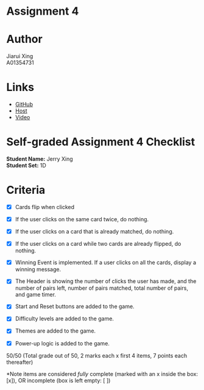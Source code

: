 # Assignment 4

# Author

Jiarui Xing  
A01354731

# Links

- [GitHub](https://github.com/YuanXiQWQ/BCIT-COMP2537-Assignment4)
- [Host](https://bcit-comp2537-assignment4.onrender.com)
- [Video](https://youtu.be/W_0XUsnS_o8)

# Self-graded Assignment 4 Checklist

**Student Name:** Jerry Xing  
**Student Set:** 1D

Criteria
========

- [X]  Cards flip when clicked
- [X]  If the user clicks on the same card twice, do nothing.
- [X]  If the user clicks on a card that is already matched, do nothing.
- [X]  If the user clicks on a card while two cards are already flipped, do nothing.

- [X]  Winning Event is implemented. If a user clicks on all the cards, display a winning message.
- [X]  The Header is showing the number of clicks the user has made, and the number of pairs left, number of pairs matched,
  total number of pairs, and game timer.
- [X]  Start and Reset buttons are added to the game.
- [X]  Difficulty levels are added to the game.
- [X]  Themes are added to the game.
- [X]  Power-up logic is added to the game.

50/50 (Total grade out of 50, 2 marks each x first 4 items, 7 points each thereafter)

*Note items are considered *fully* complete (marked with an x inside the box: [x]), OR incomplete (box is left
empty: [ ])
